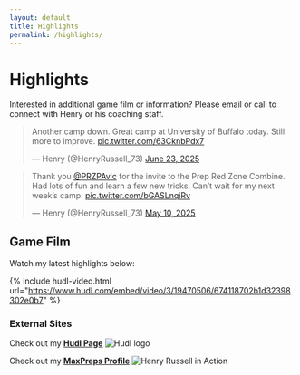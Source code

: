 ```yaml
---
layout: default
title: Highlights
permalink: /highlights/
---
```

# Highlights

Interested in additional game film or information? Please email or call to connect with Henry or his coaching staff.

<blockquote class="twitter-tweet"><p lang="en" dir="ltr">Another camp down. Great camp at University of Buffalo today. Still more to improve. <a href="https://t.co/63CknbPdx7">pic.twitter.com/63CknbPdx7</a></p>&mdash; Henry (@HenryRussell_73) <a href="https://twitter.com/HenryRussell_73/status/1936966507218571520?ref_src=twsrc%5Etfw">June 23, 2025</a></blockquote> <script async src="https://platform.twitter.com/widgets.js" charset="utf-8"></script>

<blockquote class="twitter-tweet"><p lang="en" dir="ltr">Thank you <a href="https://twitter.com/PRZPAvic?ref_src=twsrc%5Etfw">@PRZPAvic</a> for the invite to the Prep Red Zone Combine. Had lots of fun and learn a few new tricks. Can’t wait for my next week’s camp. <a href="https://t.co/bGASLnqiRv">pic.twitter.com/bGASLnqiRv</a></p>&mdash; Henry (@HenryRussell_73) <a href="https://twitter.com/HenryRussell_73/status/1921342999931351226?ref_src=twsrc%5Etfw">May 10, 2025</a></blockquote> <script async src="https://platform.twitter.com/widgets.js" charset="utf-8"></script>

## Game Film

Watch my latest highlights below:

{% include hudl-video.html url="https://www.hudl.com/embed/video/3/19470506/674118702b1d32398302e0b7" %}

### External Sites
 
Check out my [**Hudl Page**](https://www.hudl.com/profile/19470506/Henry-Russell)
![Hudl logo](https://static.hudl.com/craft/toolkit/logos/Hudl-Logo-Inverted.png)

Check out my [**MaxPreps Profile**](https://www.maxpreps.com/pa/bethlehem/bethlehem-catholic-hawks/athletes/henry-russell/?careerid=6akpsa601hjh1)
![Henry Russell in Action](https://asset.maxpreps.io/includes/images/apps/maxapp_icon_v2.png)